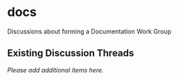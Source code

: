 # docs
Discussions about forming a Documentation Work Group

## Existing Discussion Threads

*Please add additional items here.*

